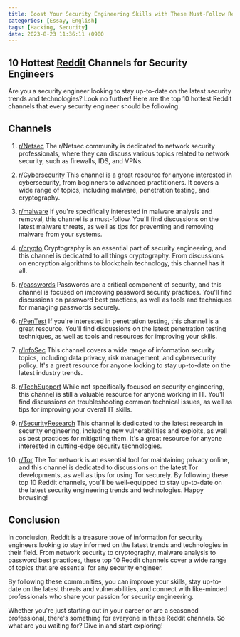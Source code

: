 ```yaml
---
title: Boost Your Security Engineering Skills with These Must-Follow Reddit Channels
categories: [Essay, English]
tags: [Hacking, Security]
date: 2023-8-23 11:36:11 +0900
---
```



 10 Hottest [Reddit](https://www.reddit.com) Channels for Security Engineers
--------
Are you a security engineer looking to stay up-to-date on the latest security trends and technologies? Look no further! Here are the top 10 hottest Reddit channels that every security engineer should be following.

Channels
--------
1. [r/Netsec](https://www.reddit.com/r/netsec/)
The r/Netsec community is dedicated to network security professionals, where they can discuss various topics related to network security, such as firewalls, IDS, and VPNs.

2. [r/Cybersecurity](https://www.reddit.com/r/cybersecurity/)
This channel is a great resource for anyone interested in cybersecurity, from beginners to advanced practitioners. It covers a wide range of topics, including malware, penetration testing, and cryptography.

3. [r/malware](https://www.reddit.com/r/malware)
If you're specifically interested in malware analysis and removal, this channel is a must-follow. You'll find discussions on the latest malware threats, as well as tips for preventing and removing malware from your systems.

4. [r/crypto](https://www.reddit.com/r/crypto/)
Cryptography is an essential part of security engineering, and this channel is dedicated to all things cryptography. From discussions on encryption algorithms to blockchain technology, this channel has it all.

5. [r/passwords](https://www.reddit.com/r/passwords/)
Passwords are a critical component of security, and this channel is focused on improving password security practices. You'll find discussions on password best practices, as well as tools and techniques for managing passwords securely.

6. [r/PenTest](https://www.reddit.com/r/pentest/)
If you're interested in penetration testing, this channel is a great resource. You'll find discussions on the latest penetration testing techniques, as well as tools and resources for improving your skills.

7. [r/InfoSec](https://www.reddit.com/r/infosec/)
This channel covers a wide range of information security topics, including data privacy, risk management, and cybersecurity policy. It's a great resource for anyone looking to stay up-to-date on the latest industry trends.

8. [r/TechSupport](https://www.reddit.com/r/techsupport/)
While not specifically focused on security engineering, this channel is still a valuable resource for anyone working in IT. You'll find discussions on troubleshooting common technical issues, as well as tips for improving your overall IT skills.

9. [r/SecurityResearch](https://www.reddit.com/r/SecurityResearch/)
This channel is dedicated to the latest research in security engineering, including new vulnerabilities and exploits, as well as best practices for mitigating them. It's a great resource for anyone interested in cutting-edge security technologies.

10. [r/Tor](https://www.reddit.com/r/TOR/)
The Tor network is an essential tool for maintaining privacy online, and this channel is dedicated to discussions on the latest Tor developments, as well as tips for using Tor securely.
By following these top 10 Reddit channels, you'll be well-equipped to stay up-to-date on the latest security engineering trends and technologies. Happy browsing!

Conclusion
---------
 In conclusion, Reddit is a treasure trove of information for security engineers looking to stay informed on the latest trends and technologies in their field. From network security to cryptography, malware analysis to password best practices, these top 10 Reddit channels cover a wide range of topics that are essential for any security engineer. 
 
 By following these communities, you can improve your skills, stay up-to-date on the latest threats and vulnerabilities, and connect with like-minded professionals who share your passion for security engineering. 
 
 Whether you're just starting out in your career or are a seasoned professional, there's something for everyone in these Reddit channels. So what are you waiting for? Dive in and start exploring!